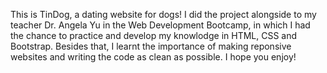 This is TinDog, a dating website for dogs!
I did the project alongside to my teacher Dr. Angela Yu in the Web Development Bootcamp, in which I had the chance to practice and develop my knowlodge in HTML, CSS and Bootstrap. Besides that, I learnt the importance of making reponsive websites and writing the code as clean as possible.
I hope you enjoy!
